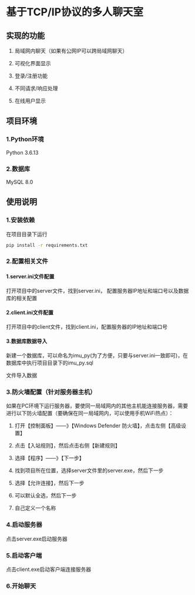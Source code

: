 # 基于TCP/IP协议的多人聊天室

## 实现的功能

1. 局域网内聊天（如果有公网IP可以跨局域网聊天）

2. 可视化界面显示
3. 登录/注册功能
4. 不同请求/响应处理
5. 在线用户显示



## 项目环境

### 1.Python环境

Python 3.6.13

### 2.数据库

MySQL 8.0

## 使用说明

### 1.安装依赖

在项目目录下运行

```cmd
pip install -r requirements.txt
```



### 2.配置相关文件

#### 1.server.ini文件配置

打开项目中的server文件，找到server.ini， 配置服务器IP地址和端口号以及数据库的相关配置

#### 2.client.ini文件配置

打开项目中的client文件，找到client.ini，配置服务器的IP地址和端口号

#### 3.数据库数据导入

新建一个数据库，可以命名为imu_py(为了方便，只要与server.ini一致即可)，在数据库中执行项目目录下的imu_py.sql

文件导入数据



### 3.防火墙配置（针对服务器主机）

如果在PC环境下运行服务器，要使同一局域网内的其他主机能连接服务器，需要进行以下防火墙配置（要确保在同一局域网内，可以使用手机WiFi热点）：

1. 打开【控制面板】——》【Windows Defender 防火墙】，点击左侧【高级设置】

2. 点击【入站规则】，然后点击右侧【新建规则】
3. 选择【程序】——》【下一步】
4. 找到项目所在位置，选择server文件里的server.exe，然后下一步
5. 选择【允许连接】，然后下一步
6. 可以默认全选，然后下一步
7. 自己定义一个名称



### 4.启动服务器

点击server.exe启动服务器



### 5.启动客户端

点击client.exe启动客户端连接服务器



### 6.开始聊天
